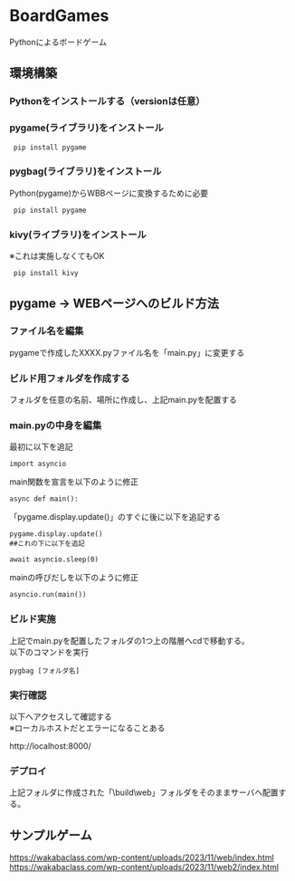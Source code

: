 # BoardGames
Pythonによるボードゲーム

## 環境構築
### Pythonをインストールする（versionは任意）

### pygame(ライブラリ)をインストール
```
 pip install pygame
```

### pygbag(ライブラリ)をインストール
Python(pygame)からWBBページに変換するために必要
```
 pip install pygame
```
### kivy(ライブラリ)をインストール
※これは実施しなくてもOK
```
 pip install kivy
```

## pygame → WEBページへのビルド方法
### ファイル名を編集
pygameで作成したXXXX.pyファイル名を「main.py」に変更する

### ビルド用フォルダを作成する
フォルダを任意の名前、場所に作成し、上記main.pyを配置する

### main.pyの中身を編集
最初に以下を追記
```
import asyncio
```

main関数を宣言を以下のように修正
```
async def main():
```

「pygame.display.update()」のすぐに後に以下を追記する
```
pygame.display.update()
##これの下に以下を追記

await asyncio.sleep(0)
```

mainの呼びだしを以下のように修正
```
asyncio.run(main())
```
### ビルド実施
上記でmain.pyを配置したフォルダの1つ上の階層へcdで移動する。  
以下のコマンドを実行  
```
pygbag [フォルダ名]
```

### 実行確認
以下へアクセスして確認する  
※ローカルホストだとエラーになることある

http://localhost:8000/


### デプロイ
上記フォルダに作成された「\build\web」フォルダをそのままサーバへ配置する。


## サンプルゲーム
https://wakabaclass.com/wp-content/uploads/2023/11/web/index.html  
https://wakabaclass.com/wp-content/uploads/2023/11/web2/index.html 